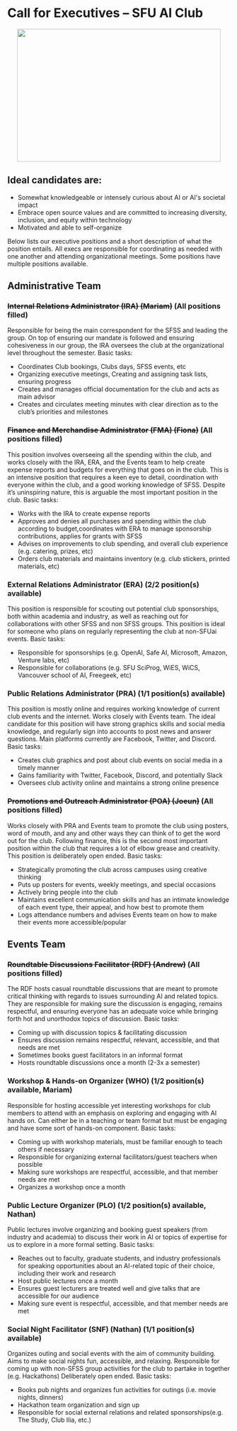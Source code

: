 # Call for Executives – SFU AI Club

<p align="center">
  <img width="460" height="300" src="https://raw.githubusercontent.com/sfuai/official/master/logo.png">
</p>

## Ideal candidates are:
  * Somewhat knowledgeable or intensely curious about AI or AI's societal impact
  * Embrace open source values and are committed to increasing diversity, inclusion, and equity within technology
  * Motivated and able to self-organize

Below lists our executive positions and a short description of what the position entails. All execs are responsible for coordinating as needed with one another and attending organizational meetings. Some positions have multiple positions available.

## Administrative Team

### ~~Internal Relations Administrator (IRA) (Mariam)~~ (All positions filled)
  Responsible for being the main correspondent for the SFSS and leading the group. On top of ensuring our mandate is followed and ensuring cohesiveness in our group, the IRA oversees the club at the organizational level throughout the semester.
Basic tasks:
  * Coordinates Club bookings, Clubs days, SFSS events, etc
  * Organizing executive meetings, Creating and assigning task lists, ensuring progress
  * Creates and manages official documentation for the club and acts as main advisor
  * Creates and circulates meeting minutes with clear direction as to the club’s priorities and milestones

### ~~Finance and Merchandise Administrator (FMA) (Fiona)~~ (All positions filled)
  This position involves overseeing all the spending within the club, and works closely with the IRA, ERA, and the Events team to help create expense reports and budgets for everything that goes on in the club. This is an intensive position that requires a keen eye to detail, coordination with everyone within the club, and a good working knowledge of SFSS. Despite it’s uninspiring nature, this is arguable the most important position in the club.
  Basic tasks:
  * Works with the IRA to create expense reports
  * Approves and denies all purchases and spending within the club according to budget,coordinates with ERA to manage sponsorship contributions, applies for grants with SFSS
  * Advises on improvements to club spending, and overall club experience (e.g. catering, prizes, etc)
  * Orders club materials and maintains inventory (e.g. club stickers, printed materials, etc)

### External Relations Administrator (ERA) (2/2 position(s) available)
  This position is responsible for scouting out potential club sponsorships, both within academia and industry, as well as reaching out for collaborations with other SFSS and non SFSS groups. This position is ideal for someone who plans on regularly representing the club at non-SFUai events.
  Basic tasks:
  * Responsible for sponsorships (e.g. OpenAI, Safe AI, Microsoft, Amazon, Venture labs, etc)
  * Responsible for collaborations (e.g. SFU SciProg, WiES, WiCS, Vancouver school of AI, Freegeek, etc)

### Public Relations Administrator (PRA) (1/1 position(s) available)
  This position is mostly online and requires working knowledge of current club events and the internet. Works closely with Events team. The ideal candidate for this position will have strong graphics skills and social media knowledge, and regularly sign into accounts to post news and answer questions. Main platforms currently are Facebook, Twitter, and Discord.
  Basic tasks:
  * Creates club graphics and post about club events on social media in a timely manner
  * Gains familiarity with Twitter, Facebook, Discord, and potentially Slack
  * Oversees club activity online and maintains a strong online presence

### ~~Promotions and Outreach Administrator (POA) (Joeun)~~ (All positions filled)
  Works closely with PRA and Events team to promote the club using posters, word of mouth, and any and other ways they can think of to get the word out for the club. Following finance, this is the second most important position within the club that requires a lot of elbow grease and creativity. This position is deliberately open ended.
  Basic tasks:
  * Strategically promoting the club across campuses using creative thinking
  * Puts up posters for events, weekly meetings, and special occasions
  * Actively bring people into the club
  * Maintains excellent communication skills and has an intimate knowledge of each event type, their appeal, and how best to promote them
  * Logs attendance numbers and advises Events team on how to make their events more accessible/popular

## Events Team

### ~~Roundtable Discussions Facilitator (RDF) (Andrew)~~ (All positions filled)
  The RDF hosts casual roundtable discussions that are meant to promote critical thinking with regards to issues surrounding AI and related topics. They are responsible for making sure the discussion is engaging, remains respectful, and ensuring everyone has an adequate voice while bringing forth hot and unorthodox topics of discussion.
  Basic tasks:
  * Coming up with discussion topics & facilitating discussion
  * Ensures discussion remains respectful, relevant, accessible, and that needs are met 
  * Sometimes books guest facilitators in an informal format
  * Hosts roundtable discussions once a month (2-3x a semester)

### Workshop & Hands-on Organizer (WHO) (1/2 position(s) available, Mariam) 
  Responsible for hosting accessible yet interesting workshops for club members to attend with an emphasis on exploring and engaging with AI hands on. Can either be in a teaching or team format but must be engaging and have some sort of hands-on component.
  Basic tasks:
  * Coming up with workshop materials, must be familiar enough to teach others if necessary
  * Responsible for organizing external facilitators/guest teachers when possible
  * Making sure workshops are respectful, accessible, and that member needs are met 
  * Organizes a workshop once a month

### Public Lecture Organizer (PLO) (1/2 position(s) available, Nathan)
  Public lectures involve organizing and booking guest speakers (from industry and academia) to discuss their work in AI or topics of expertise for us to explore in a more formal setting.
Basic tasks:
  * Reaches out to faculty, graduate students, and industry professionals for speaking opportunities about an AI-related topic of their choice, including their work and research
  * Host public lectures once a month
  * Ensures guest lecturers are treated well and give talks that are accessible for our audience 
  * Making sure event is respectful, accessible, and that member needs are met

### Social Night Facilitator (SNF) (Nathan) (1/1 position(s) available)
  Organizes outing and social events with the aim of community building. Aims to make social nights fun, accessible, and relaxing. Responsible for coming up with non-SFSS group activities for the club to partake in together (e.g. Hackathons) Deliberately open ended.
  Basic tasks:
  * Books pub nights and organizes fun activities for outings (i.e. movie nights, dinners) 
  * Hackathon team organization and sign up
  * Responsible for social external relations and related sponsorships(e.g. The Study, Club Ilia, etc.)


